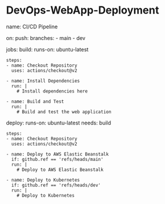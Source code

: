 # DevOps-WebApp-Deployment
name: CI/CD Pipeline

on:
  push:
    branches:
      - main
      - dev

jobs:
  build:
    runs-on: ubuntu-latest
    
    steps:
    - name: Checkout Repository
      uses: actions/checkout@v2
      
    - name: Install Dependencies
      run: |
        # Install dependencies here

    - name: Build and Test
      run: |
        # Build and test the web application

  deploy:
    runs-on: ubuntu-latest
    needs: build
    
    steps:
    - name: Checkout Repository
      uses: actions/checkout@v2
      
    - name: Deploy to AWS Elastic Beanstalk
      if: github.ref == 'refs/heads/main'
      run: |
        # Deploy to AWS Elastic Beanstalk
        
    - name: Deploy to Kubernetes
      if: github.ref == 'refs/heads/dev'
      run: |
        # Deploy to Kubernetes
